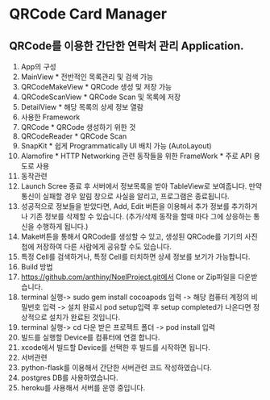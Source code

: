 # QRCode Card Manager
## QRCode를 이용한 간단한 연락처 관리 Application.

1. App의 구성
  1. MainView
    * 전반적인 목록관리 및 검색 가능
  2. QRCodeMakeView
    * QRCode 생성 및 저장 가능
  3. QRCodeScanView
    * QRCode Scan 및 목록에 저장
  4. DetailView
    * 해당 목록의 상세 정보 열람
2. 사용한 Framework
  1. QRCode
    * QRCode 생성하기 위한 것
  2. QRCodeReader
    * QRCode Scan
  3. SnapKit
    * 쉽게 Programmatically UI 배치 가능 (AutoLayout)
  4. Alamofire
    * HTTP Networking 관련 동작들을 위한 FrameWork
    * 주로 API 용도로 사용
3. 동작관련
  1. Launch Scree 종료 후 서버에서 정보목록을 받아 TableView로 보여줍니다. 만약 통신이 실패할 경우 알림 창으로 사실을 알리고, 프로그램은 종료됩니다.
  2. 성공적으로 정보들을 받았다면, Add, Edit 버튼을 이용해서 추가 정보를 추가하거나 기존 정보를 삭제할 수 있습니다. (추가/삭제 동작을 할때 마다 그에 상응하는 통신을 수행하게 됩니다.)
  3. Make버튼을 통해서 QRCode를 생성할 수 있고, 생성된 QRCode를 기기의 사진첩에 저장하여 다른 사람에게 공유할 수도 있습니다.
  4. 특정 Cell를 검색하거나, 특정 Cell를 터치하면 상세 정보를 보기가 가능합니다.
4. Build 방법
  1. https://github.com/anthiny/NoelProject.git에서 Clone or Zip파일을 다운받습니다.
  2. terminal 실행-> sudo gem install cocoapods 입력 -> 해당 컴퓨터 계정의 비밀번호 입력 -> 설치 완료시 pod setup입력 후 setup completed가 나온다면 정상적으로 설치가 완료된 것입니다.
  3. terminal 실행-> cd 다운 받은 프로젝트 폴더 -> pod install 입력
  4. 빌드를 실행할 Device를 컴퓨터에 연결 합니다.
  5. xcode에서 빌드할 Device를 선택한 후 빌드를 시작하면 됩니다.
5. 서버관련
  1. python-flask를 이용해서 간단한 서버관련 코드 작성하였습니다.
  2. postgres DB를 사용하였습니다.
  3. heroku를 사용해서 서버를 운영 중입니다.
